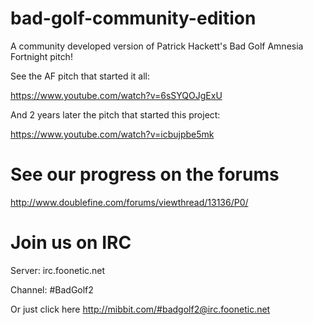 bad-golf-community-edition
==========================
A community developed version of Patrick Hackett's Bad Golf Amnesia Fortnight pitch!


See the AF pitch that started it all:

https://www.youtube.com/watch?v=6sSYQOJgExU


And 2 years later the pitch that started this project:

https://www.youtube.com/watch?v=icbujpbe5mk



# See our progress on the forums #

http://www.doublefine.com/forums/viewthread/13136/P0/



# Join us on IRC #

Server: irc.foonetic.net

Channel: #BadGolf2

Or just click here http://mibbit.com/#badgolf2@irc.foonetic.net

